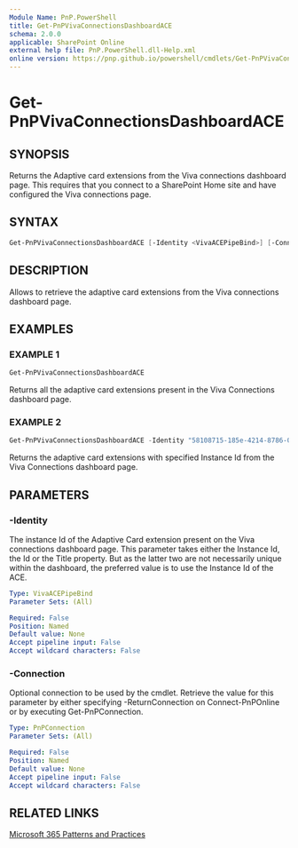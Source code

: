 ```yaml
---
Module Name: PnP.PowerShell
title: Get-PnPVivaConnectionsDashboardACE
schema: 2.0.0
applicable: SharePoint Online
external help file: PnP.PowerShell.dll-Help.xml
online version: https://pnp.github.io/powershell/cmdlets/Get-PnPVivaConnectionsDashboardACE.html
---
```

 
# Get-PnPVivaConnectionsDashboardACE

## SYNOPSIS
Returns the Adaptive card extensions from the Viva connections dashboard page. This requires that you connect to a SharePoint Home site and have configured the Viva connections page.

## SYNTAX

```powershell
Get-PnPVivaConnectionsDashboardACE [-Identity <VivaACEPipeBind>] [-Connection <PnPConnection>] 
```

## DESCRIPTION

Allows to retrieve the adaptive card extensions from the Viva connections dashboard page.

## EXAMPLES

### EXAMPLE 1
```powershell
Get-PnPVivaConnectionsDashboardACE
```

Returns all the adaptive card extensions present in the Viva Connections dashboard page.

### EXAMPLE 2
```powershell
Get-PnPVivaConnectionsDashboardACE -Identity "58108715-185e-4214-8786-01218e7ab9ef"
```

Returns the adaptive card extensions with specified Instance Id from the Viva Connections dashboard page.


## PARAMETERS

### -Identity
The instance Id of the Adaptive Card extension present on the Viva connections dashboard page. This parameter takes either the Instance Id, the Id or the Title property. But as the latter two are not necessarily unique within the dashboard, the preferred value is to use the Instance Id of the ACE.

```yaml
Type: VivaACEPipeBind
Parameter Sets: (All)

Required: False
Position: Named
Default value: None
Accept pipeline input: False
Accept wildcard characters: False
```

### -Connection
Optional connection to be used by the cmdlet. Retrieve the value for this parameter by either specifying -ReturnConnection on Connect-PnPOnline or by executing Get-PnPConnection.

```yaml
Type: PnPConnection
Parameter Sets: (All)

Required: False
Position: Named
Default value: None
Accept pipeline input: False
Accept wildcard characters: False
```

## RELATED LINKS

[Microsoft 365 Patterns and Practices](https://aka.ms/m365pnp)


